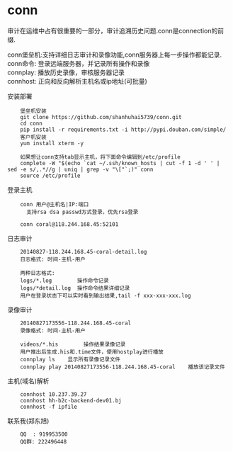conn
====

审计在运维中占有很重要的一部分，审计追溯历史问题.conn是connection的前缀.   

conn堡垒机:支持详细日志审计和录像功能,conn服务器上每一步操作都能记录.  
  conn命令:  登录远端服务器，并记录所有操作和录像  
  connplay:  播放历史录像，审核服务器记录  
  connhost:  正向和反向解析主机名或ip地址(可批量)  


安装部署
```
    堡垒机安装
    git clone https://github.com/shanhuhai5739/conn.git
    cd conn
    pip install -r requirements.txt -i http://pypi.douban.com/simple/
    客户机安装
    yum install xterm -y
    
    如果想让conn支持tab显示主机，将下面命令编辑到/etc/profile
    complete -W "$(echo `cat ~/.ssh/known_hosts | cut -f 1 -d ' ' | sed -e s/,.*//g | uniq | grep -v "\["`;)" conn
    source /etc/profile
```

登录主机
```
    conn 用户@主机名|IP:端口
      支持rsa dsa passwd方式登录，优先rsa登录

    conn coral@118.244.168.45:52101
```

日志审计
```
    20140827-118.244.168.45-coral-detail.log
    日志格式: 时间-主机-用户

    两种日志格式:
    logs/*.log        操作命令记录
    logs/*detail.log  操作命令结果详细记录
    用户在登录状态下可以实时看到输出结果,tail -f xxx-xxx-xxx.log
```

录像审计
```
    20140827173556-118.244.168.45-coral
    录像格式: 时间-主机-用户

    videos/*.his        操作结果录像记录
    用户推出后生成.his和.time文件，使用hostplay进行播放
    connplay ls    显示所有录像记录文件
    connplay play 20140827173556-118.244.168.45-coral    播放该记录文件
```

主机(域名)解析
```
    connhost 10.237.39.27
    connhost hh-b2c-backend-dev01.bj
    connhost -f ipfile
```

联系我(郑东旭)
```
    QQ  : 919953500
    QQ群: 222496448
```
